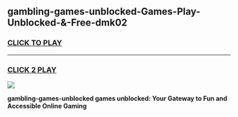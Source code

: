 
## gambling-games-unblocked-Games-Play-Unblocked-&-Free-dmk02
<h3>
<a href="https://premium76.site?title=gambling-games-unblocked&ref=24A">CLICK TO PLAY</a></h3>
<hr>

<h3>
<a href="https://premium76.site?title=gambling-games-unblocked&ref=24A">CLICK 2 PLAY</a>
  
</h3>

<a href="https://premium76.site?title=gambling-games-unblocked&ref=24A"><img src="https://clearcache.store/games.png"></a>


**gambling-games-unblocked games unblocked: Your Gateway to Fun and Accessible Online Gaming**
